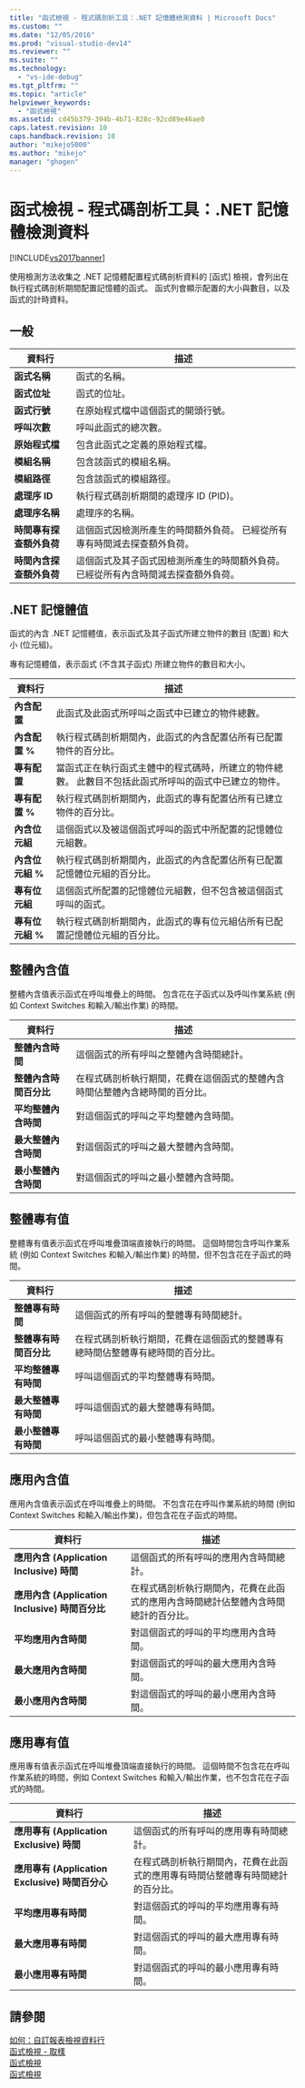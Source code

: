 ```yaml
---
title: "函式檢視 - 程式碼剖析工具：.NET 記憶體檢測資料 | Microsoft Docs"
ms.custom: ""
ms.date: "12/05/2016"
ms.prod: "visual-studio-dev14"
ms.reviewer: ""
ms.suite: ""
ms.technology: 
  - "vs-ide-debug"
ms.tgt_pltfrm: ""
ms.topic: "article"
helpviewer_keywords: 
  - "函式檢視"
ms.assetid: cd45b379-394b-4b71-828c-92cd89e46ae0
caps.latest.revision: 10
caps.handback.revision: 10
author: "mikejo5000"
ms.author: "mikejo"
manager: "ghogen"
---
```

# 函式檢視 - 程式碼剖析工具：.NET 記憶體檢測資料
[!INCLUDE[vs2017banner](../code-quality/includes/vs2017banner.md)]

使用檢測方法收集之 .NET 記憶體配置程式碼剖析資料的 \[函式\] 檢視，會列出在執行程式碼剖析期間配置記憶體的函式。  函式列會顯示配置的大小與數目，以及函式的計時資料。  
  
## 一般  
  
|資料行|描述|  
|---------|--------|  
|**函式名稱**|函式的名稱。|  
|**函式位址**|函式的位址。|  
|**函式行號**|在原始程式檔中這個函式的開頭行號。|  
|**呼叫次數**|呼叫此函式的總次數。|  
|**原始程式檔**|包含此函式之定義的原始程式檔。|  
|**模組名稱**|包含該函式的模組名稱。|  
|**模組路徑**|包含該函式的模組路徑。|  
|**處理序 ID**|執行程式碼剖析期間的處理序 ID \(PID\)。|  
|**處理序名稱**|處理序的名稱。|  
|**時間專有探查額外負荷**|這個函式因檢測所產生的時間額外負荷。  已經從所有專有時間減去探查額外負荷。|  
|**時間內含探查額外負荷**|這個函式及其子函式因檢測所產生的時間額外負荷。  已經從所有內含時間減去探查額外負荷。|  
  
## .NET 記憶體值  
 函式的內含 .NET 記憶體值，表示函式及其子函式所建立物件的數目 \(配置\) 和大小 \(位元組\)。  
  
 專有記憶體值，表示函式 \(不含其子函式\) 所建立物件的數目和大小。  
  
|資料行|描述|  
|---------|--------|  
|**內含配置**|此函式及此函式所呼叫之函式中已建立的物件總數。|  
|**內含配置 %**|執行程式碼剖析期間內，此函式的內含配置佔所有已配置物件的百分比。|  
|**專有配置**|當函式正在執行函式主體中的程式碼時，所建立的物件總數。  此數目不包括此函式所呼叫的函式中已建立的物件。|  
|**專有配置 %**|執行程式碼剖析期間內，此函式的專有配置佔所有已建立物件的百分比。|  
|**內含位元組**|這個函式以及被這個函式呼叫的函式中所配置的記憶體位元組數。|  
|**內含位元組 %**|執行程式碼剖析期間內，此函式的內含配置佔所有已配置記憶體位元組的百分比。|  
|**專有位元組**|這個函式所配置的記憶體位元組數，但不包含被這個函式呼叫的函式。|  
|**專有位元組 %**|執行程式碼剖析期間內，此函式的專有位元組佔所有已配置記憶體位元組的百分比。|  
  
## 整體內含值  
 整體內含值表示函式在呼叫堆疊上的時間。  包含花在子函式以及呼叫作業系統 \(例如 Context Switches 和輸入\/輸出作業\) 的時間。  
  
|資料行|描述|  
|---------|--------|  
|**整體內含時間**|這個函式的所有呼叫之整體內含時間總計。|  
|**整體內含時間百分比**|在程式碼剖析執行期間，花費在這個函式的整體內含時間佔整體內含總時間的百分比。|  
|**平均整體內含時間**|對這個函式的呼叫之平均整體內含時間。|  
|**最大整體內含時間**|對這個函式的呼叫之最大整體內含時間。|  
|**最小整體內含時間**|對這個函式的呼叫之最小整體內含時間。|  
  
## 整體專有值  
 整體專有值表示函式在呼叫堆疊頂端直接執行的時間。  這個時間包含呼叫作業系統 \(例如 Context Switches 和輸入\/輸出作業\) 的時間，但不包含花在子函式的時間。  
  
|資料行|描述|  
|---------|--------|  
|**整體專有時間**|這個函式的所有呼叫的整體專有時間總計。|  
|**整體專有時間百分比**|在程式碼剖析執行期間，花費在這個函式的整體專有總時間佔整體專有總時間的百分比。|  
|**平均整體專有時間**|呼叫這個函式的平均整體專有時間。|  
|**最大整體專有時間**|呼叫這個函式的最大整體專有時間。|  
|**最小整體專有時間**|呼叫這個函式的最小整體專有時間。|  
  
## 應用內含值  
 應用內含值表示函式在呼叫堆疊上的時間。  不包含花在呼叫作業系統的時間 \(例如 Context Switches 和輸入\/輸出作業\)，但包含花在子函式的時間。  
  
|資料行|描述|  
|---------|--------|  
|**應用內含 \(Application Inclusive\) 時間**|這個函式的所有呼叫的應用內含時間總計。|  
|**應用內含 \(Application Inclusive\) 時間百分比**|在程式碼剖析執行期間內，花費在此函式的應用內含時間總計佔整體內含時間總計的百分比。|  
|**平均應用內含時間**|對這個函式的呼叫的平均應用內含時間。|  
|**最大應用內含時間**|對這個函式的呼叫的最大應用內含時間。|  
|**最小應用內含時間**|對這個函式的呼叫的最小應用內含時間。|  
  
## 應用專有值  
 應用專有值表示函式在呼叫堆疊頂端直接執行的時間。  這個時間不包含花在呼叫作業系統的時間，例如 Context Switches 和輸入\/輸出作業，也不包含花在子函式的時間。  
  
|資料行|描述|  
|---------|--------|  
|**應用專有 \(Application Exclusive\) 時間**|這個函式的所有呼叫的應用專有時間總計。|  
|**應用專有 \(Application Exclusive\) 時間百分心**|在程式碼剖析執行期間內，花費在此函式的應用專有時間佔整體專有時間總計的百分比。|  
|**平均應用專有時間**|對這個函式的呼叫的平均應用專有時間。|  
|**最大應用專有時間**|對這個函式的呼叫的最大應用專有時間。|  
|**最小應用專有時間**|對這個函式的呼叫的最小應用專有時間。|  
  
## 請參閱  
 [如何：自訂報表檢視資料行](../profiling/how-to-customize-report-view-columns.md)   
 [函式檢視 \- 取樣](../profiling/functions-view-dotnet-memory-sampling-data.md)   
 [函式檢視](../profiling/functions-view-instrumentation-data.md)   
 [函式檢視](../profiling/functions-view-sampling-data.md)